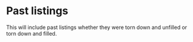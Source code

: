 # Past listings

This will include past listings whether they were torn down and unfilled or torn down and filled.
